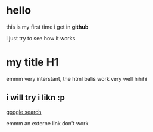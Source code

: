 hello
=====

this is my first time i get in <strong>github </strong>

i just try to see how it works

<h1> my title H1 </h1>

emmm very interstant, the html balis work very well hihihi

<h2> i will try i likn :p </h2>

<a href="http://www.google.com" title="test vers google" target="_blank">google search</a>

emmm an externe link don't work

